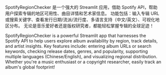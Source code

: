 SpotifyRegionChecker 是一个强大的 Streamlit 应用，借助 Spotify API，帮助用户探索专辑的地区可用性、曲目详情和艺术家信息。 功能包括：输入专辑 URL 或搜索关键字、查看发行日期/流派/流行度、多语言支持（中文/英文）、可视化地区分布。 无论是音乐爱好者还是版权研究者，都能轻松掌握专辑的全球足迹！

SpotifyRegionChecker is a powerful Streamlit app that harnesses the Spotify API to help users explore album availability by region, track details, and artist insights. Key features include: entering album URLs or search keywords, checking release dates, genres, and popularity, supporting multiple languages (Chinese/English), and visualizing regional distribution. Whether you're a music enthusiast or a copyright researcher, easily track an album's global footprint!
